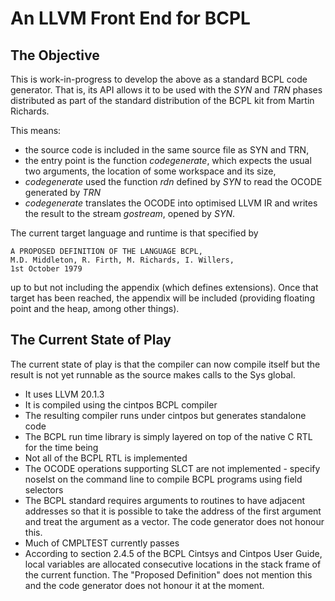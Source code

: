 # An LLVM Front End for BCPL

## The Objective

This is work-in-progress to develop the above as a standard BCPL code generator.
That is, its API allows it to be used with the *SYN* and *TRN* phases distributed
as part of the standard distribution of the BCPL kit from Martin Richards.

This means:

- the source code is included in the same source file as SYN and TRN,
- the entry point is the function *codegenerate*, which expects the usual two arguments, the location of some workspace and its size,
- *codegenerate* used the function *rdn* defined by *SYN* to read the OCODE generated by *TRN*
- *codegenerate* translates the OCODE into optimised LLVM IR and writes the result to the stream *gostream*, opened by *SYN*.

The current target language and runtime is that specified by

    A PROPOSED DEFINITION OF THE LANGUAGE BCPL,
    M.D. Middleton, R. Firth, M. Richards, I. Willers,
    1st October 1979

up to but not including the appendix (which defines extensions). Once that
target has been reached, the appendix will be included (providing floating
point and the heap, among other things).

## The Current State of Play
The current state of play is that the compiler can now compile itself but
the result is not yet runnable as the source makes calls to the Sys global.

- It uses LLVM 20.1.3
- It is compiled using the cintpos BCPL compiler
- The resulting compiler runs under cintpos but generates standalone code
- The BCPL run time library is simply layered on top of the native C RTL for the time being
- Not all of the BCPL RTL is implemented
- The OCODE operations supporting SLCT are not implemented - specify noselst on the command line to compile BCPL programs using field selectors
- The BCPL standard requires arguments to routines to have adjacent addresses so that it is possible to take the address of the first argument and treat the argument as a vector. The code generator does not honour this.
- Much of CMPLTEST currently passes 
- According to section 2.4.5 of the BCPL Cintsys and Cintpos User Guide, local variables are allocated consecutive locations in the stack frame of the current function. The "Proposed Definition" does not mention this and the code generator does not honour it at the moment.

